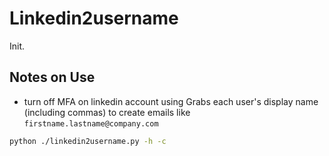 
# Linkedin2username
Init.

## Notes on Use
- turn off MFA on linkedin account using
Grabs each user's display name (including commas) to create emails like `firstname.lastname@company.com`

```bash
python ./linkedin2username.py -h -c 
```